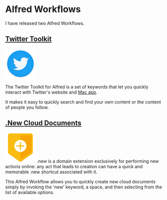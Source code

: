 # Alfred Workflows

I have released two Alfred Workflows.

## [Twitter Toolkit](./twitter-toolkit/)

<a href="./twitter-toolkit/"><img src="../assets/icon-twitter.png" alt="Twitter logo" width="96" height="96"></a>

The Twitter Toolkit for Alfred is a set of keywords that let you quickly interact with Twitter's website and [Mac app](https://apps.apple.com/us/app/twitter/id1482454543?mt=12&uo=4).

It makes it easy to quickly search and find your own content or the content of people you follow.

## [.New Cloud Documents](./new-cloud-documents/)

<a href="./new-cloud-documents/"><img src="../assets/icon-new.png" alt="New logo" width="96" height="96"></a>
.new is a domain extension exclusively for performing new actions online: any act that leads to creation can have a quick and memorable .new shortcut associated with it.

This Alfred Workflow allows you to quickly create new cloud documents simply by invoking the 'new' keyword, a space, and then selecting from the list of available options.

